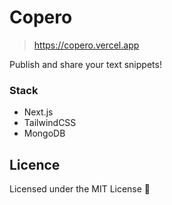 # Copero

> https://copero.vercel.app

Publish and share your text snippets!

### Stack

- Next.js
- TailwindCSS
- MongoDB

## Licence

Licensed under the MIT License 📄
